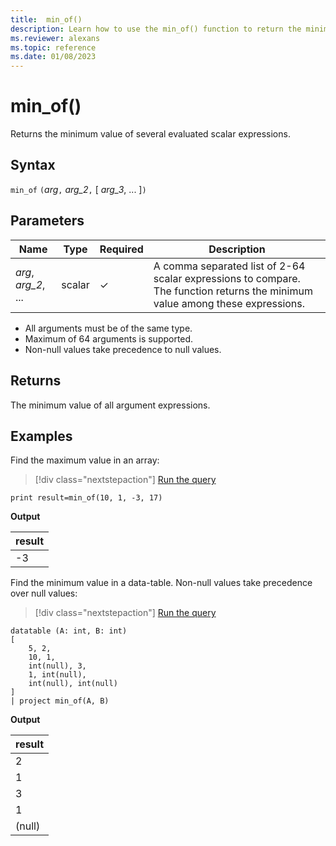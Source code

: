 ```yaml
---
title:  min_of()
description: Learn how to use the min_of() function to return the minimum value of all argument expressions.
ms.reviewer: alexans
ms.topic: reference
ms.date: 01/08/2023
---
```

# min_of()

Returns the minimum value of several evaluated scalar expressions.

## Syntax

`min_of` `(`*arg*`,` *arg_2*`,` [ *arg_3*, ... ]`)`

## Parameters

| Name | Type | Required | Description |
|--|--|--|--|
| *arg*, *arg_2*, ... | scalar | &check; | A comma separated list of 2-64 scalar expressions to compare. The function returns the minimum value among these expressions.|

* All arguments must be of the same type.
* Maximum of 64 arguments is supported.
* Non-null values take precedence to null values.

## Returns

The minimum value of all argument expressions.

## Examples

Find the maximum value in an array:

> [!div class="nextstepaction"]
> <a href="https://dataexplorer.azure.com/clusters/help/databases/Samples?query=H4sIAAAAAAAAAysoyswrUShKLS7NKbHNzcyLz0/TMDTQUTDUUdA1BlLmmgCoI/wyIgAAAA==" target="_blank">Run the query</a>

```kusto
print result=min_of(10, 1, -3, 17) 
```

**Output**

|result|
|---|
|-3|

Find the minimum value in a data-table. Non-null values take precedence over null values:

> [!div class="nextstepaction"]
> <a href="https://dataexplorer.azure.com/clusters/help/databases/Samples?query=H4sIAAAAAAAAA0tJLAHCpJxUBQ1HK4XMvBIdBScwrckVzaUABKY6CkY6YJahgY6CIYQJlNfIK83J0dRRMIZK6iAJoquBM7liuWoUCorys1KTSxRyM/Pi89M0HIE2agIA226WNIcAAAA=" target="_blank">Run the query</a>

```kusto
datatable (A: int, B: int)
[
    5, 2,
    10, 1,
    int(null), 3,
    1, int(null),
    int(null), int(null)
]
| project min_of(A, B)
```

**Output**

|result|
|---|
|2|
|1|
|3|
|1|
|(null)|
